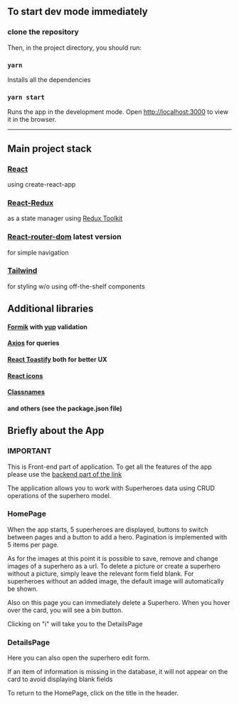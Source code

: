## To start dev mode immediately

### clone the repository

Then, in the project directory, you should run:

### `yarn`

Installs all the dependencies

### `yarn start`

Runs the app in the development mode. Open [http://localhost:3000](http://localhost:3000) to view it
in the browser.

---

## Main project stack

### [React](https://react.dev/)

using create-react-app

### [React-Redux](https://react-redux.js.org/)

as a state manager using [Redux Toolkit](https://redux-toolkit.js.org/)

### [React-router-dom](https://reactrouter.com/en/main) latest version

for simple navigation

### [Tailwind](https://tailwindcss.com/)

for styling w/o using off-the-shelf components

## Additional libraries

#### [Formik](https://formik.org/) with [yup](https://www.npmjs.com/package/yup) validation

#### [Axios](https://axios-http.com/docs/intro) for queries

#### [React Toastify](https://www.npmjs.com/package/react-toastify) both for better UX

#### [React icons](https://www.npmjs.com/package/react-icons)

#### [Classnames](https://www.npmjs.com/package/classnames)

#### and others (see the package.json file)

## Briefly about the App

### IMPORTANT

This is Front-end part of application. To get all the features of the app please use the
[backend part of the link](https://github.com/YarPetru/superheroes-back)

The application allows you to work with Superheroes data using CRUD operations of the superhero
model.

### HomePage

When the app starts, 5 superheroes are displayed, buttons to switch between pages and a button to
add a hero. Pagination is implemented with 5 items per page.

As for the images аt this point it is possible to savе, remove and change images of a superhero as a
url. To delete a picture or create a superhero without a picture, simply leave the relevant form
field blank. For superheroes without an added image, the default image will automatically be shown.

Also on this page you can immediately delete a Superhero. When you hover over the card, you will see
a bin button.

Clicking on "i" will take you to the DetailsPage

### DetailsPage

Here you can also open the superhero edit form.

If an item of information is missing in the database, it will not appear on the card to avoid
displaying blank fields

To return to the HomePage, click on the title in the header.
